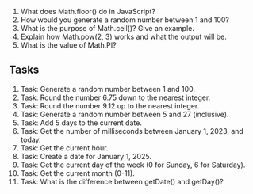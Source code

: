 1. What does Math.floor() do in JavaScript?
2. How would you generate a random number between 1 and 100?
3. What is the purpose of Math.ceil()? Give an example.
4. Explain how Math.pow(2, 3) works and what the output will be.
5. What is the value of Math.PI?
## Tasks
1. Task: Generate a random number between 1 and 100.
2. Task: Round the number 6.75 down to the nearest integer.
3. Task: Round the number 9.12 up to the nearest integer.
4. Task: Generate a random number between 5 and 27 (inclusive).
5. Task: Add 5 days to the current date.
6. Task: Get the number of milliseconds between January 1, 2023, and today.
7. Task: Get the current hour.
8. Task: Create a date for January 1, 2025.
9. Task: Get the current day of the week (0 for Sunday, 6 for Saturday).
10. Task: Get the current month (0-11).
11. Task: What is the difference between getDate() and getDay()?